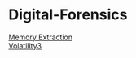 # Digital-Forensics

<a href="https://github.com/brentgarren/Volatility">Memory Extraction</a> <br>
<a href="https://github.com/brentgarren/Volatility">Volatility3</a> <br>
